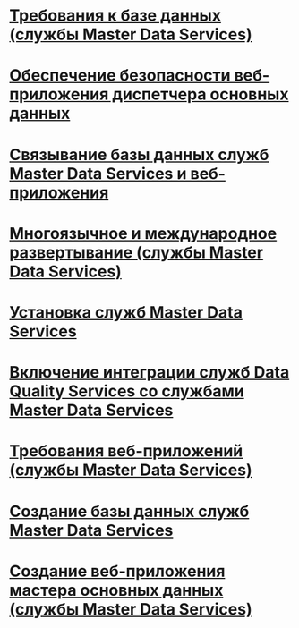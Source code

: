 # [Требования к базе данных (службы Master Data Services)](database-requirements-master-data-services.md)
# [Обеспечение безопасности веб-приложения диспетчера основных данных](secure-a-master-data-manager-web-application.md)
# [Связывание базы данных служб Master Data Services и веб-приложения](associate-a-master-data-services-database-and-web-application.md)
# [Многоязычное и международное развертывание (службы Master Data Services)](multi-lingual-and-global-deployments-master-data-services.md)
# [Установка служб Master Data Services](install-master-data-services.md)
# [Включение интеграции служб Data Quality Services со службами Master Data Services](enable-data-quality-services-integration-with-master-data-services.md)
# [Требования веб-приложений (службы Master Data Services)](web-application-requirements-master-data-services.md)
# [Создание базы данных служб Master Data Services](create-a-master-data-services-database.md)
# [Создание веб-приложения мастера основных данных (службы Master Data Services)](create-a-master-data-manager-web-application-master-data-services.md)
